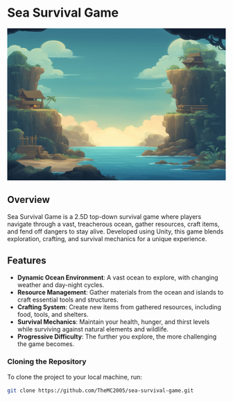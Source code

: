 # Sea Survival Game

<img src="sea-survival-game/Assets/Sprites/background.jpg" alt="Sea Survival Game" width="100%" height="350px"/>

## Overview

Sea Survival Game is a 2.5D top-down survival game where players navigate through a vast, treacherous ocean, gather resources, craft items, and fend off dangers to stay alive. Developed using Unity, this game blends exploration, crafting, and survival mechanics for a unique experience.

## Features

- **Dynamic Ocean Environment**: A vast ocean to explore, with changing weather and day-night cycles.
- **Resource Management**: Gather materials from the ocean and islands to craft essential tools and structures.
- **Crafting System**: Create new items from gathered resources, including food, tools, and shelters.
- **Survival Mechanics**: Maintain your health, hunger, and thirst levels while surviving against natural elements and wildlife.
- **Progressive Difficulty**: The further you explore, the more challenging the game becomes.

### Cloning the Repository

To clone the project to your local machine, run:

```bash
git clone https://github.com/TheMC2005/sea-survival-game.git
